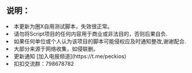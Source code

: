 ## 说明：

<li>本更新为圈X自用测试脚本，失效很正常。<br>
<li>请勿将Script项目的任何内容用于商业或非法目的，否则后果自负.<br>
<li>如果任何单位或个人认为该项目的脚本可能侵权应及时通知整改,谢谢配合.<br>
<li>大部分来源于网络收集，如侵联删。<br>
<li>更新通知 [加入电报频道](https://t.me/peckios)
<li>扣扣交流群：798678782</li>
